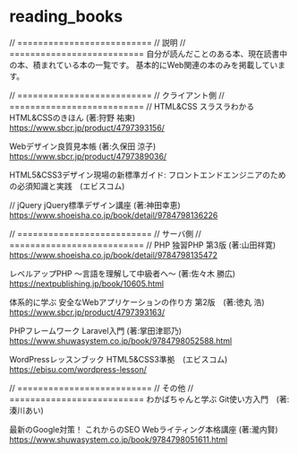 # reading_books
// ==========================
// 説明
// ==========================
自分が読んだことのある本、現在読書中の本、積まれている本の一覧です。
基本的にWeb関連の本のみを掲載しています。



// ==========================
// クライアント側
// ==========================
// HTML&CSS
スラスラわかるHTML&CSSのきほん (著:狩野 祐東)
https://www.sbcr.jp/product/4797393156/

Webデザイン良質見本帳 (著:久保田 涼子)
https://www.sbcr.jp/product/4797389036/

HTML5&CSS3デザイン現場の新標準ガイド: フロントエンドエンジニアのための必須知識と実践　(エビスコム)


// jQuery
jQuery標準デザイン講座 (著:神田幸恵)
https://www.shoeisha.co.jp/book/detail/9784798136226



// ==========================
// サーバ側
// ==========================
// PHP
独習PHP 第3版 (著:山田祥寛)
https://www.shoeisha.co.jp/book/detail/9784798135472

レベルアップPHP ～言語を理解して中級者へ～ (著:佐々木 勝広)
https://nextpublishing.jp/book/10605.html

体系的に学ぶ 安全なWebアプリケーションの作り方 第2版　(著:徳丸 浩)
https://www.sbcr.jp/product/4797393163/

PHPフレームワーク Laravel入門 (著:掌田津耶乃)
https://www.shuwasystem.co.jp/book/9784798052588.html

WordPressレッスンブック HTML5&CSS3準拠　(エビスコム)
https://ebisu.com/wordpress-lesson/



// ==========================
// その他
// ==========================
わかばちゃんと学ぶ Git使い方入門　(著:湊川あい)

最新のGoogle対策！ これからのSEO Webライティング本格講座 (著:瀧内賢)
https://www.shuwasystem.co.jp/book/9784798051611.html

